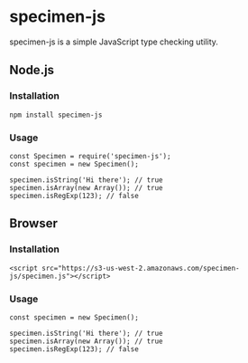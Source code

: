 # specimen-js

specimen-js is a simple JavaScript type checking utility.

## Node.js

### Installation

```
npm install specimen-js
```

### Usage

```
const Specimen = require('specimen-js');
const specimen = new Specimen();

specimen.isString('Hi there'); // true
specimen.isArray(new Array()); // true
specimen.isRegExp(123); // false
```

## Browser

### Installation

```
<script src="https://s3-us-west-2.amazonaws.com/specimen-js/specimen.js"></script>
```

### Usage

```
const specimen = new Specimen();

specimen.isString('Hi there'); // true
specimen.isArray(new Array()); // true
specimen.isRegExp(123); // false
```